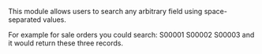 This module allows users to search any arbitrary field using space-separated values.

For example for sale orders you could search: S00001 S00002 S00003 and it would return these three records.
